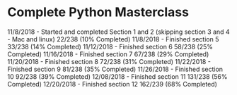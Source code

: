 # Complete Python Masterclass

11/8/2018  - Started and completed Section 1 and 2 
             (skipping section 3 and 4 - Mac and linux)
             22/238 (10% Completed)
11/8/2018  - Finished section 5
             33/238 (14% Completed)
11/12/2018 - Finished section 6
             58/238 (25% Completed)
11/16/2018 - Finished section 7
             67/238 (29% Completed)
11/20/2018 - Finished section 8
             72/238 (31% Completed)
11/22/2018 - Finished section 9
             81/238 (35% Completed)
11/26/2018 - Finished section 10
             92/238 (39% Completed)
12/08/2018 - Finished section 11
             131/238 (56% Completed)
12/20/2018 - Finished section 12
             162/239 (68% Completed)
